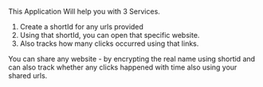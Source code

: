 This Application Will help you with 3 Services.
  1. Create a shortId for any urls provided
  2. Using that shortId, you can open that specific website.
  3. Also tracks how many clicks occurred using that links.

You can share any website - by encrypting the real name using shortid and can also track whether any clicks happened with time also using your shared urls.
